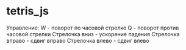 # tetris_js
Управление:
W - поворот по часовой стрелке
Q - поворот против часовой стрелки
Стрелочка вниз - ускорение падения
Стрелочка вправо - сдвиг вправо
Стрелочка влево - сдвиг влево